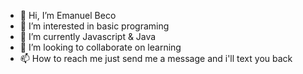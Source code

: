 - 👋 Hi, I’m Emanuel Beco
- 👀 I’m interested in basic programing
- 🌱 I’m currently Javascript & Java
- 💞️ I’m looking to collaborate on learning
- 📫 How to reach me just send me a message and i'll text you back

<!---
Manubeco/Manubeco is a ✨ special ✨ repository because its `README.md` (this file) appears on your GitHub profile.
You can click the Preview link to take a look at your changes.
--->

